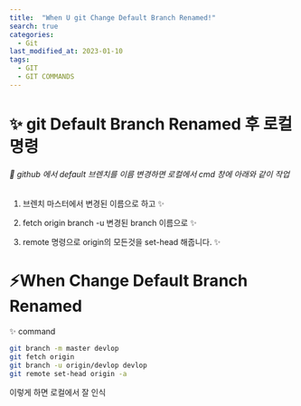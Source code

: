 ```yaml
---
title:  "When U git Change Default Branch Renamed!"
search: true
categories: 
  - Git
last_modified_at: 2023-01-10
tags:
  - GIT 
  - GIT COMMANDS
---
```



# ✨ git Default Branch Renamed 후 로컬 명령

######     🌈 github 에서 default 브렌치를 이름 변경하면 로컬에서 cmd 창에 아래와 같이 작업 

1. 브렌치 마스터에서 변경된 이름으로 하고  ✨

2. fetch origin  branch -u 변경된 branch 이름으로 ✨

3. remote 명령으로 origin의 모든것을 set-head 해줍니다. ✨

   

# ⚡️When Change Default Branch Renamed

✨ command

```bash
git branch -m master devlop 
git fetch origin 
git branch -u origin/devlop devlop 
git remote set-head origin -a 
```

 이렇게 하면 로컬에서 잘 인식 
